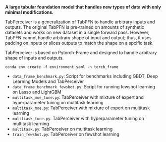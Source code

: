 # <div align="center">

**A large tabular foundation model that handles new types of data with only minimal modifications.**

</div>

TabPerceiver is a generalization of TabPFN to handle arbitrary inputs and outputs.
The original TabPFN is pre-trained on amounts of synthetic datasets and works on new dataset in a single forward pass.
However, TabPFN cannot handle arbitrary shape of input and output; thus, it uses padding on inputs or slices outputs to match the shape on a spcific task.
 

TabPerceiver is based on Pytorch-Frame and designed to handle arbitrary shape of inputs and outputs. 

```
conda env create -f environment.yaml -n torch_frame
```



<div>
  <ul>
    <li><code>data_frame_benchmark.py</code>: Script for benchmarks including GBDT, Deep Learning Models and TabPerceiver</li>
    <li><code>data_frame_benchmark_fewshot.py</code>: Script for running fewshot learning on Lasso and LightGBM</li>
    <li><code>multitask_moe_tune.py</code>: TabPerceiver with mixture of expert and hyperparameter tuning on multitask learning</li>
    <li><code>multitask_moe.py</code>: TabPerceiver with mixture of expert on multitask learning</li>
    <li><code>multtiask_tune.py</code>: TabPerceiver with hyperparameter tuning on multitask learning</li>
    <li><code>multitask.py</code>: TabPerceiver on multitask learning</li>
    <li><code>train_fewshot.py</code>: TabPerceiver on fewshot learning</li>
  </ul>
</div>